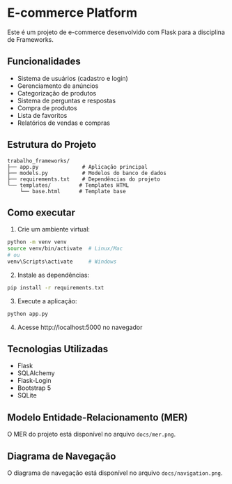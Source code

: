 # E-commerce Platform

Este é um projeto de e-commerce desenvolvido com Flask para a disciplina de Frameworks.

## Funcionalidades

- Sistema de usuários (cadastro e login)
- Gerenciamento de anúncios
- Categorização de produtos
- Sistema de perguntas e respostas
- Compra de produtos
- Lista de favoritos
- Relatórios de vendas e compras

## Estrutura do Projeto

```
trabalho_frameworks/
├── app.py              # Aplicação principal
├── models.py           # Modelos do banco de dados
├── requirements.txt    # Dependências do projeto
└── templates/         # Templates HTML
    └── base.html      # Template base
```

## Como executar

1. Crie um ambiente virtual:
```bash
python -m venv venv
source venv/bin/activate  # Linux/Mac
# ou
venv\Scripts\activate     # Windows
```

2. Instale as dependências:
```bash
pip install -r requirements.txt
```

3. Execute a aplicação:
```bash
python app.py
```

4. Acesse http://localhost:5000 no navegador

## Tecnologias Utilizadas

- Flask
- SQLAlchemy
- Flask-Login
- Bootstrap 5
- SQLite

## Modelo Entidade-Relacionamento (MER)

O MER do projeto está disponível no arquivo `docs/mer.png`.

## Diagrama de Navegação

O diagrama de navegação está disponível no arquivo `docs/navigation.png`. 